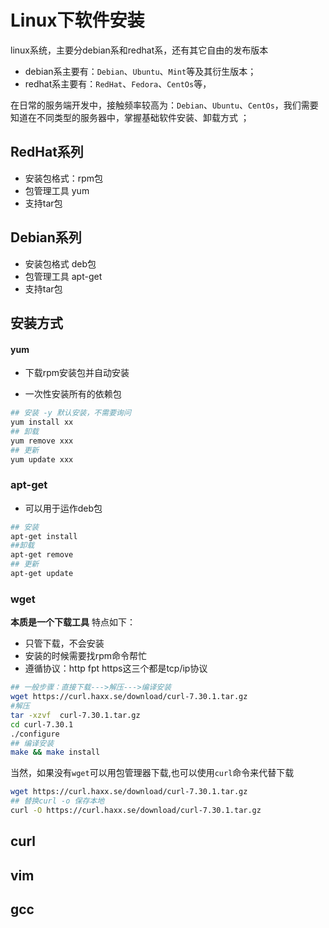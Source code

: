 # Linux下软件安装

linux系统，主要分debian系和redhat系，还有其它自由的发布版本

- debian系主要有：`Debian`、`Ubuntu`、`Mint`等及其衍生版本；
- redhat系主要有：`RedHat`、`Fedora`、`CentOs`等，

在日常的服务端开发中，接触频率较高为：`Debian`、`Ubuntu`、`CentOs`，我们需要知道在不同类型的服务器中，掌握基础软件安装、卸载方式
；



##  RedHat系列

- 安装包格式：rpm包
- 包管理工具 yum
- 支持tar包

## Debian系列

- 安装包格式 deb包
- 包管理工具 apt-get
- 支持tar包

## 安装方式

#### yum

- 下载rpm安装包并自动安装

- 一次性安装所有的依赖包

```bash
## 安装 -y 默认安装，不需要询问
yum install xx
## 卸载
yum remove xxx
## 更新
yum update xxx
```



### apt-get

- 可以用于运作deb包

```bash
## 安装
apt-get install
##卸载
apt-get remove
## 更新
apt-get update
```
### wget

**本质是一个下载工具** 特点如下：
- 只管下载，不会安装
- 安装的时候需要找rpm命令帮忙
- 遵循协议：http fpt https这三个都是tcp/ip协议

```bash
## 一般步骤：直接下载--->解压--->编译安装
wget https://curl.haxx.se/download/curl-7.30.1.tar.gz
#解压
tar -xzvf  curl-7.30.1.tar.gz 
cd curl-7.30.1
./configure
## 编译安装
make && make install
```

当然，如果没有`wget`可以用包管理器下载,也可以使用`curl`命令来代替下载

```bash
wget https://curl.haxx.se/download/curl-7.30.1.tar.gz
## 替换curl -o 保存本地
curl -O https://curl.haxx.se/download/curl-7.30.1.tar.gz

```

## curl

## vim

## gcc